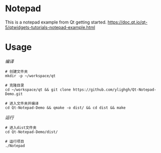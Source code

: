 # Notepad
This is a notepad example from Qt getting started.
https://doc.qt.io/qt-5/qtwidgets-tutorials-notepad-example.html

# Usage

*编译*
```
# 创建文件夹
mkdir -p ~/workspace/qt

# 克隆目录
cd ~/workspace/qt && git clone https://github.com/ylighgh/Qt-Notepad-Demo.git

# 进入文件夹并编译
cd Qt-Notepad-Demo && qmake -o dist/ && cd dist && make
```

*运行*
```
# 进入dist文件夹
cd Qt-Notepad-Demo/dist/

# 运行项目
./Notepad
```

